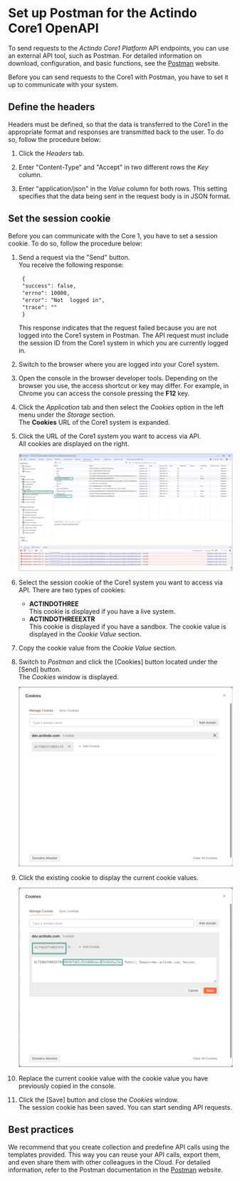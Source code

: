 # Set up Postman for the Actindo Core1 OpenAPI 

To send requests to the *Actindo Core1 Platform* API endpoints, you can use an external API tool, such as Postman. For detailed information on download, configuration, and basic functions, see the [Postman](https://www.postman.com/ "[https://www.postman.com/]") website.

Before you can send requests to the Core1 with Postman, you have to set it up to communicate with your system.  


## Define the headers

Headers must be defined, so that the data is transferred to the Core1 in the appropriate format and responses are transmitted back to the user. To do so, follow the procedure below:

1. Click the *Headers* tab. 

2. Enter "Content-Type" and "Accept" in two different rows the *Key* column. 

3. Enter "application/json" in the *Value* column for both rows. This setting specifies that the data being sent in the request body is in JSON format.


## Set the session cookie

Before you can communicate with the Core 1, you have to set a session cookie. To do so, follow the procedure below:

1. Send a request via the "Send" button.  
    You receive the following response:

        {
        "success": false,
        "errno": 10000,
        "error": "Not  logged in",
        "trace": ""
        }
    
    This response indicates that the request failed because you are not logged into the Core1 system in Postman. The API request must include the session ID from the Core1 system in which you are currently logged in.

2. Switch to the browser where you are logged into your Core1 system. 

3. Open the console in the browser developer tools. Depending on the browser you use, the access shortcut or key may differ. For example, in Chrome you can access the console pressing the **F12** key.

4. Click the *Application* tab and then select the *Cookies* option in the left menu under the *Storage* section.  
    The **Cookies** URL of the Core1 system is expanded.

5. Click the URL of the Core1 system you want to access via API.  
    All cookies are displayed on the right.

    ![Cookies in console](../../Assets/Screenshots/PIM/API/CookiesConsole.png "[Cookies in console]")

6. Select the session cookie of the Core1 system you want to access via API. There are two types of cookies:
    - **ACTINDOTHREE**  
        This cookie is displayed if you have a live system.
    - **ACTINDOTHREEEXTR**  
        This cookie is displayed if you have a sandbox.
    The cookie value is displayed in the *Cookie Value* section.

7. Copy the cookie value from the *Cookie Value* section.  

8. Switch to *Postman* and click the [Cookies] button located under the [Send] button.  
    The *Cookies* window is displayed.

    ![Cookies in console](../../Assets/Screenshots/PIM/API/CookiesWindowPostman.png "[Cookies in console]")

9. Click the existing cookie to display the current cookie values.

    ![Cookies in console](../../Assets/Screenshots/PIM/API/CookieValuePostman.png "[Cookies in console]")

10. Replace the current cookie value with the cookie value you have previously copied in the console.

11. Click the [Save] button and close the *Cookies* window.  
    The session cookie has been saved. You can start sending API requests.


[comment]: <> (Ref: https://actindo.atlassian.net/wiki/spaces/CW/pages/33193985/How+to+configure+postman+and+make+an+API+call)


## Best practices

We recommend that you create collection and predefine API calls using the templates provided. This way you can reuse your API calls, export them, and even share them with other colleagues in the Cloud. For detailed information, refer to the Postman documentation in the [Postman](https://www.postman.com/ "[https://www.postman.com/]") website.

